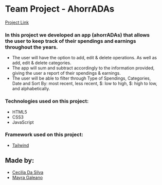 # Team Project - AhorrADAs

[Project Link](https://ceciliaads.github.io/AhorrADAs-19va/)

### In this project we developed an app (ahorrADAs) that allows the user to keep track of their spendings and earnings throughout the years.

-   The user will have the option to add, edit & delete operations. As well as add, edit & delete categories.
-   The app will sum and subtract accordingly to the information provided, giving the user a report of their spendings & earnings.
-   The user will be able to filter through Type of Spendings, Categories, Date and Sort By: most recent, less recent, $: low to high, $: high to low, and alphabetically.

### Technologies used on this project:

-   HTML5
-   CSS3
-   JavaScript

### Framework used on this project:

-   [Tailwind](https://tailwindcss.com/)

## Made by:

-   [Cecilia Da Silva](https://github.com/ceciliaads)
-   [Mayra Galeano](https://github.com/MayraGaleanoM)
